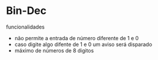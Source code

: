 # Bin-Dec


<p>funcionalidades</p>
<ul>
  <li>não permite a entrada de número diferente de 1 e 0</li> 
  <li>caso digite algo difente de 1 e 0 um aviso será disparado</li> 
  <li>máximo de números de 8 digitos</li> 
<ul>

